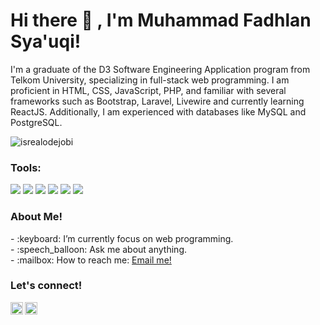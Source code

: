 # <summary><strong>Hi there :wave: , I'm Muhammad Fadhlan Sya'uqi!</strong></summary>
I'm a graduate of the D3 Software Engineering Application program from Telkom University, specializing in full-stack web programming. I am proficient in HTML, CSS, JavaScript, PHP, and familiar with several frameworks such as Bootstrap, Laravel, Livewire and currently learning ReactJS. Additionally, I am experienced with databases like MySQL and PostgreSQL.

<p align="left"> <img src="https://komarev.com/ghpvc/?username=goonesmile&label=Profile%20views&color=0e75b6&style=flat" alt="isrealodejobi" />
</p>

### <summary><strong>Tools:</strong></summary>
<p>
    <img src="https://img.shields.io/badge/Text%20Editor-Visual%20Studio%20Code-blue?&logo=visual%20studio%20code&logoColor=blue" />
     <img src="https://img.shields.io/badge/Code-PHP-orange?&logo=php&logoColor=%777BB4" />
    <img src="https://img.shields.io/badge/Framework-Laravel-orange?&logo=laravel&logoColor=%23FF2D20" />
    <img src="https://img.shields.io/badge/Framework-Livewire-orange?&logo=livewire&logoColor=%4E56A6" />
    <img src="https://img.shields.io/badge/DB-MySQL-green?&logo=mysql&logoColor=%4479A1" />
    <img src="https://img.shields.io/badge/DB-PostgreSQL-green?&logo=postgresql&logoColor=%4169E1" />
</p>


### <summary><strong>About Me!</strong></summary>
<p>
    - :keyboard: I’m currently focus on web programming. </br>
    - :speech_balloon: Ask me about anything.</br>
    - :mailbox: How to reach me: <a href="mailto:adhansyauqi@gmail.com">Email me!</a>  </br>
<p>
 
### <summary><strong>Let's connect!</strong></summary>
<a href="[https://twitter.com/yours](https://www.linkedin.com/in/fadhlansyauqi/)">
  <img align="left" alt="LinkedIn" width="20px" src="https://simpleicons.now.sh/linkedin/0A66C2" />
</a>
<a href="https://www.instagram.com/fadhlansyauqi/">
  <img align="left" alt="Goo's Instagram" width="20px" src="https://simpleicons.now.sh/instagram/E4405F" />
</a>

